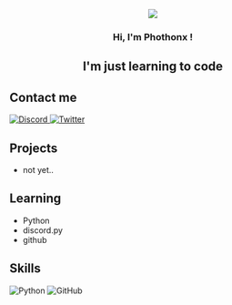 <p align="center">
  <img src="https://user-images.githubusercontent.com/86020708/213923514-49352cf4-3791-40ce-85ee-5b86a9da2fa5.png" >
</p>

<h3 align="center"> 
Hi, I'm Phothonx ! 
<h3>


<h2 align="center"> 
I'm just learning to code
<h2>


## Contact me
<a href="https://discordapp.com/users/454929922108948480" target="_blank" rel="noreferrer"> ![Discord](https://img.shields.io/badge/Discord-%235865F2.svg?style=for-the-badge&logo=discord&logoColor=white) <a><a href="" target="_blank" rel="noreferrer">  ![Twitter](https://img.shields.io/badge/Twitter-%231DA1F2.svg?style=for-the-badge&logo=Twitter&logoColor=white) <a>

## Projects
- not yet..


## Learning
- Python
- discord.py
- github


## Skills

![Python](https://img.shields.io/badge/python-3670A0?style=for-the-badge&logo=python&logoColor=ffdd54)
![GitHub](https://img.shields.io/badge/github-%23121011.svg?style=for-the-badge&logo=github&logoColor=white)
